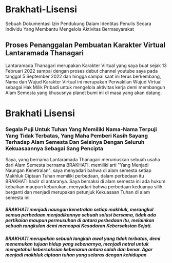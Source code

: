# Brakhati-Lisensi
Sebuah Dokumentasi Izin Pendukung Dalam Identitas Penulis Secara Individu Yang Membantu Mengelola Aktivitas Bermasyarakat
## Proses Penanggalan Pembuatan Karakter Virtual Lantaramada Thanagari
Lantaramada Thanagari merupakan Karakter Virtual yang saya buat sejak 13 Februari 2022 sampai dengan proses debut channel youtube saya pada tanggal 5 September 2022 dan hingga sampai saat ini terus berkembang, Nama dan Wujud Karakter Virtual ini merupakan Perwakilan Wujud Virtual sebagai Hak Milik Pribadi untuk mengelola aktivitas kerja demi membangun Alam Semesta yang khususnya planet bumi ini di masa yang akan datang.
# Brakhati Lisensi
### Segala Puji Untuk Tuhan Yang Memiliki Nama-Nama Terpuji Yang Tidak Terbatas, Yang Maha Pemberi Kasih Sayang Terhadap Alam Semesta Dan Seisinya Dengan Seluruh Kekuasaannya Sebagai Sang Pencipta
Saya, yang bernama Lantaramada Thanagari merumuskan sebuah usaha dari Alam Semesta bernama BRAKHATI. memiliki arti "Yang Menjadi Naungan Kenetralan". saya menyadari bahwa di alam semesta setiap Makhluk Ciptaan Tuhan memiliki perbedaan, dalam perbedaan itu BRAKHATI hadir di antaranya. Saya bersaksi di alam semesta ini ada hukum kebaikan maupun keburukan, menyadari bahwa perbedaan keduanya silih berganti dan menjadi merupakan petunjuk Kekuasaan Tuhan di alam semesta ini.
##### BRAKHATI menjadi naungan kenetralan setiap makhluk, merangkul semua perbedaan menjadikannya sebuah solusi bersama, tidak ada pertikaian maupun permusuhan di antara perbedaan itu, melainkan sebuah rangkulan demi mencapai Kesadaran Kebersaksian Sejati.
##### BRAKHATI merupakan sebuah langkah awal yang tidak terbatas, demi menemukan tujuan hidup yang sebenarnya, menjadi netral untuk mengetahui kebersaksian kebenaran antara salah dan benar. Agar menjadi makhluk ciptaan tuhan yang selaras dengan kehidupan
